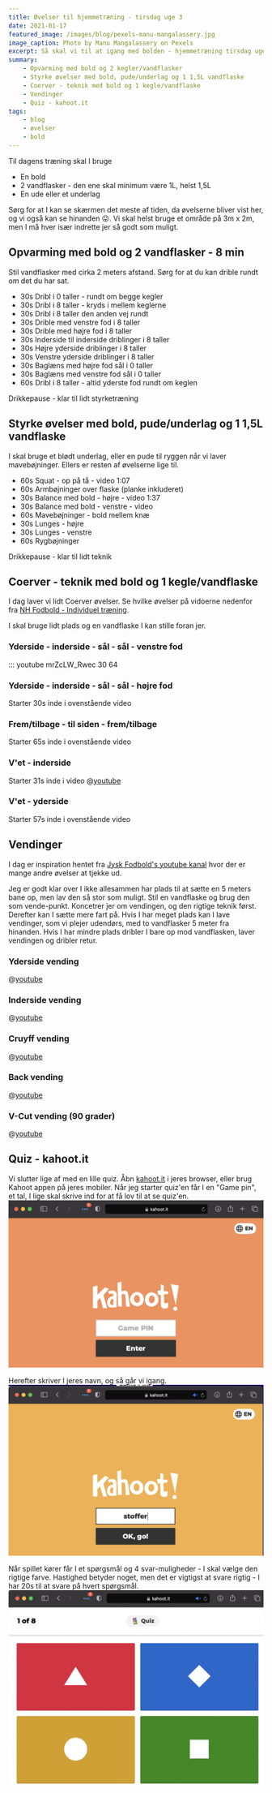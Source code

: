 ```yaml
---
title: Øvelser til hjemmetræning - tirsdag uge 3
date: 2021-01-17
featured_image: /images/blog/pexels-manu-mangalassery.jpg
image_caption: Photo by Manu Mangalassery on Pexels
excerpt: Så skal vi til at igang med bolden - hjemmetræning tirsdag uge 3
summary: 
    - Opvarming med bold og 2 kegler/vandflasker
    - Styrke øvelser med bold, pude/underlag og 1 1,5L vandflaske
    - Coerver - teknik med bold og 1 kegle/vandflaske
    - Vendinger
    - Quiz - kahoot.it
tags:
    - blog
    - øvelser
    - bold
---
```


Til dagens træning skal I bruge
 - En bold
 - 2 vandflasker - den ene skal minimum være 1L, helst 1,5L
 - En ude eller et underlag

Sørg for at I kan se skærmen det meste af tiden, da øvelserne bliver vist her, og vi også kan se hinanden 😛.
Vi skal helst bruge et område på 3m x 2m, men I må hver især indrette jer så godt som muligt.

## Opvarming med bold og 2 vandflasker - 8 min
Stil vandflasker med cirka 2 meters afstand. Sørg for at du kan drible rundt om det du har sat.
 - 30s Dribl i 0 taller - rundt om begge kegler
 - 30s Dribl i 8 taller - kryds i mellem keglerne
 - 30s Dribl i 8 taller den anden vej rundt
 - 30s Drible med venstre fod i 8 taller
 - 30s Drible med højre fod i 8 taller
 - 30s Inderside til inderside driblinger i 8 taller
 - 30s Højre yderside driblinger i 8 taller
 - 30s Venstre yderside driblinger i 8 taller
 - 30s Baglæns med højre fod sål i 0 taller
 - 30s Baglæns med venstre fod sål i 0 taller
 - 60s Dribl i 8 taller - altid yderste fod rundt om keglen

Drikkepause - klar til lidt styrketræning

## Styrke øvelser med bold, pude/underlag og 1 1,5L vandflaske
I skal bruge et blødt underlag, eller en pude til ryggen når vi laver mavebøjninger. Ellers er resten af øvelserne lige til.

 - 60s Squat - op på tå - video 1:07
 - 60s Armbøjninger over flaske (planke inkluderet)
 - 30s Balance med bold - højre - video 1:37
 - 30s Balance med bold - venstre - video
 - 60s Mavebøjninger - bold mellem knæ
 - 30s Lunges - højre
 - 30s Lunges - venstre
 - 60s Rygbøjninger

Drikkepause - klar til lidt teknik

## Coerver - teknik med bold og 1 kegle/vandflaske
I dag laver vi lidt Coerver øvelser. Se hvilke øvelser på vidoerne nedenfor fra [NH Fodbold - Individuel træning](https://www.youtube.com/channel/UC67HhgenaWDj0RPrQVYo3XQ).

I skal bruge lidt plads og en vandflaske I kan stille foran jer.

### Yderside - inderside - sål - sål - venstre fod
<!-- @[youtube](https://www.youtube.com/embed/mrZcLW_Rwec?controls=0&amp;disablekb=1&amp;enablejsapi=1&amp;showinfo=0&amp;start=30&amp;end=29) -->

::: youtube mrZcLW_Rwec 30 64

### Yderside - inderside - sål - sål - højre fod
Starter 30s inde i ovenstående video

### Frem/tilbage - til siden - frem/tilbage
Starter 65s inde i ovenstående video

### V'et - inderside
Starter 31s inde i video
@[youtube](https://www.youtube.com/watch?v=QomWTYrNJ20&start=31)

### V'et - yderside
Starter 57s inde i ovenstående video
<!--https://www.youtube.com/watch?v=QomWTYrNJ20&start=57 -->

## Vendinger
I dag er inspiration hentet fra [Jysk Fodbold's youtube kanal](https://www.youtube.com/channel/UC33VbfDKpYEmZCQnRY23Zcg) hvor der er mange andre øvelser at tjekke ud. 

Jeg er godt klar over I ikke allesammen har plads til at sætte en 5 meters bane op, men lav den så stor som muligt. Stil en vandflaske og brug den som vende-punkt. Koncetrer jer om vendingen, og den rigtige teknik først. Derefter kan I sætte mere fart på. Hvis I har meget plads kan I lave vendinger, som vi plejer udendørs, med to vandflasker 5 meter fra hinanden. Hvis I har mindre plads dribler I bare op mod vandflasken, laver vendingen og dribler retur.

### Yderside vending
@[youtube](https://youtu.be/slUcMJDa0PI)

### Inderside vending
@[youtube](https://youtu.be/ZxrNE_YxLqA)

### Cruyff vending
@[youtube](https://youtu.be/_jvc7svR85w)

### Back vending
@[youtube](https://youtu.be/znprLa-ARNA)

### V-Cut vending (90 grader)
@[youtube](https://youtu.be/RSoyAmOSZwQ)

## Quiz - kahoot.it
Vi slutter lige af med en lille quiz. Åbn [kahoot.it](https://kahoot.it) i jeres browser, eller brug Kahoot appen på jeres mobiler. Når jeg starter quiz'en får I en "Game pin", et tal, I lige skal skrive ind for at få lov til at se quiz'en. 
![Kahoot Game Pin](/images/kahoot_game_pin.png "Enter Kahoot Game Pin")

Herefter skriver I jeres navn, og så går vi igang.
![Kahoot Nickname](/images/kahoot_nickname.png "Enter Kahoot nickname")

Når spillet kører får I et spørgsmål og 4 svar-muligheder - I skal vælge den rigtige farve. Hastighed betyder noget, men det er vigtigst at svare rigtig - I har 20s til at svare på hvert spørgsmål.
![Kahoot Choose answer](/images/kahoot_options.png "Choose correct Kahoot answer option")



